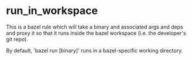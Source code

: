 # run_in_workspace

This is a bazel rule which will take a binary and associated args and deps and proxy it so that
it runs inside the bazel workspace (i.e. the developer's git repo).

By default, 'bazel run \[binary\]' runs in a bazel-specific working directory.